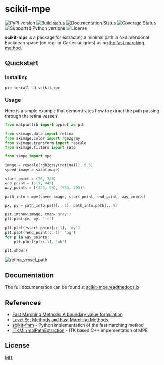 # scikit-mpe

[![PyPI version](https://img.shields.io/pypi/v/scikit-mpe.svg)](https://pypi.python.org/pypi/scikit-mpe)
[![Build status](https://travis-ci.org/espdev/scikit-mpe.svg?branch=master)](https://travis-ci.org/espdev/scikit-mpe)
[![Documentation Status](https://readthedocs.org/projects/scikit-mpe/badge/?version=latest)](https://scikit-mpe.readthedocs.io/en/latest/?badge=latest)
[![Coverage Status](https://coveralls.io/repos/github/espdev/scikit-mpe/badge.svg?branch=master)](https://coveralls.io/github/espdev/scikit-mpe?branch=master)
![Supported Python versions](https://img.shields.io/pypi/pyversions/scikit-mpe.svg)
[![License](https://img.shields.io/pypi/l/scikit-mpe.svg)](LICENSE)

**scikit-mpe** is a package for extracting a minimal path in N-dimensional Euclidean space (on regular Cartesian grids) 
using [the fast marching method](https://math.berkeley.edu/~sethian/2006/Explanations/fast_marching_explain.html).


## Quickstart

### Installing

```
pip install -U scikit-mpe
```

### Usage

Here is a simple example that demonstrates how to extract the path passing through the retina vessels.

```python
from matplotlib import pyplot as plt

from skimage.data import retina
from skimage.color import rgb2gray
from skimage.transform import rescale
from skimage.filters import sato

from skmpe import mpe

image = rescale(rgb2gray(retina()), 0.5)
speed_image = sato(image)

start_point = (76, 388)
end_point = (611, 442)
way_points = [(330, 98), (554, 203)]

path_info = mpe(speed_image, start_point, end_point, way_points)

px, py = path_info.path[:, 1], path_info.path[:, 0]

plt.imshow(image, cmap='gray')
plt.plot(px, py, '-r')

plt.plot(*start_point[::-1], 'oy')
plt.plot(*end_point[::-1], 'og')
for p in way_points:
    plt.plot(*p[::-1], 'ob')

plt.show()
```

![retina_vessel_path](https://user-images.githubusercontent.com/1299189/73838143-0d74c380-4824-11ea-946a-667c8236ed75.png)

## Documentation

The full documentation can be found at [scikit-mpe.readthedocs.io](https://scikit-mpe.readthedocs.io/en/latest)

## References

- [Fast Marching Methods: A boundary value formulation](https://math.berkeley.edu/~sethian/2006/Explanations/fast_marching_explain.html)
- [Level Set Methods and Fast Marching Methods](https://math.berkeley.edu/~sethian/2006/History/Menu_Expanded_History.html)
- [scikit-fmm](https://github.com/scikit-fmm/scikit-fmm) - Python implementation of the fast marching method
- [ITKMinimalPathExtraction](https://github.com/InsightSoftwareConsortium/ITKMinimalPathExtraction) - ITK based C++ implementation of MPE

## License

[MIT](https://choosealicense.com/licenses/mit/)
